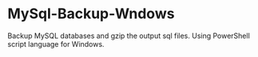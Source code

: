 # MySql-Backup-Wndows
Backup MySQL databases and gzip the output sql files. Using PowerShell script language for Windows.
